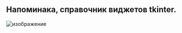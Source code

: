 ## Напоминака, справочник виджетов tkinter.
![изображение](https://github.com/MaksimLaptevv/tkinter-projects/assets/165895340/89beca15-6c88-4a65-8e84-364f0f37f406)
